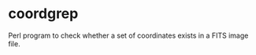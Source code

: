 coordgrep
=========

Perl program to check whether a set of coordinates exists in a FITS image file.
